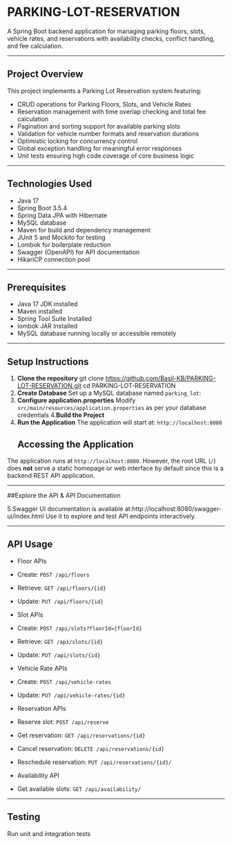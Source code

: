 # PARKING-LOT-RESERVATION
A Spring Boot backend application for managing parking floors, slots, vehicle rates, and reservations with availability checks, conflict handling, and fee calculation.

---

## Project Overview

This project implements a Parking Lot Reservation system featuring:

- CRUD operations for Parking Floors, Slots, and Vehicle Rates
- Reservation management with time overlap checking and total fee calculation
- Pagination and sorting support for available parking slots
- Validation for vehicle number formats and reservation durations
- Optimistic locking for concurrency control
- Global exception handling for meaningful error responses
- Unit tests ensuring high code coverage of core business logic

---

## Technologies Used

- Java 17
- Spring Boot 3.5.4
- Spring Data JPA with Hibernate
- MySQL database
- Maven for build and dependency management
- JUnit 5 and Mockito for testing
- Lombok for boilerplate reduction
- Swagger (OpenAPI) for API documentation
- HikariCP connection pool

---

## Prerequisites

- Java 17 JDK installed
- Maven installed
- Spring Tool Suite Installed
- lombok JAR Installed
- MySQL database running locally or accessible remotely


---

## Setup Instructions

1. **Clone the repository**
    git clone https://github.com/Basil-KB/PARKING-LOT-RESERVATION.git
cd PARKING-LOT-RESERVATION
2. **Create Database**
         Set up a MySQL database named `parking_lot`:
3. **Configure application.properties**
        Modify `src/main/resources/application.properties` as per your database credentials
4.**Build the Project**
5. **Run the Application**
      The application will start at: `http://localhost:8080`
      ## Accessing the Application
The application runs at `http://localhost:8080`. However, the root URL (`/`) does **not** serve a static homepage or web interface by default since this is a backend REST API application.

---
##Explore the API & API Documentation  

5.Swagger UI documentation is available at:http://localhost:8080/swagger-ui/index.html
Use it to explore and test API endpoints interactively.

---
## API Usage

- Floor APIs  
- Create: `POST /api/floors`  
- Retrieve: `GET /api/floors/{id}`  
- Update: `PUT /api/floors/{id}`

- Slot APIs  
- Create: `POST /api/slots?floorId={floorId}`  
- Retrieve: `GET /api/slots/{id}`  
- Update: `PUT /api/slots/{id}`

- Vehicle Rate APIs  
- Create: `POST /api/vehicle-rates`  
- Update: `PUT /api/vehicle-rates/{id}`

- Reservation APIs  
- Reserve slot: `POST /api/reserve`  
- Get reservation: `GET /api/reservations/{id}`  
- Cancel reservation: `DELETE /api/reservations/{id}`  
- Reschedule reservation: `PUT /api/reservations/{id}/`

- Availability API  
- Get available slots: `GET /api/availability/`

---

## Testing

Run unit and integration tests


